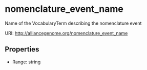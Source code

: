 # nomenclature_event_name

Name of the VocabularyTerm describing the nomenclature event

URI: http://alliancegenome.org/nomenclature_event_name



<!-- no inheritance hierarchy -->


## Properties

 * Range: string


